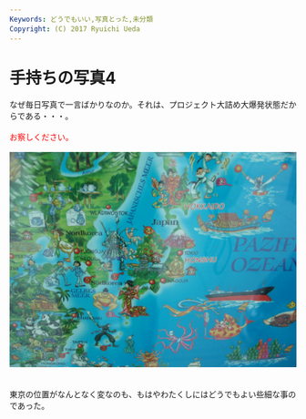 ```yaml
---
Keywords: どうでもいい,写真とった,未分類
Copyright: (C) 2017 Ryuichi Ueda
---
```


# 手持ちの写真4
なぜ毎日写真で一言ばかりなのか。それは、プロジェクト大詰め大爆発状態だからである・・・。<br />
<br />
<span style="color: #ff0000;">お察しください。</span><br />
<br />
<a href="P7270094.jpg"><img class="aligncenter size-full wp-image-493" alt="OLYMPUS DIGITAL CAMERA" src="P7270094.jpg" width="800" /></a><br />
<br />
<br />
東京の位置がなんとなく変なのも、もはやわたくしにはどうでもよい些細な事のであった。
